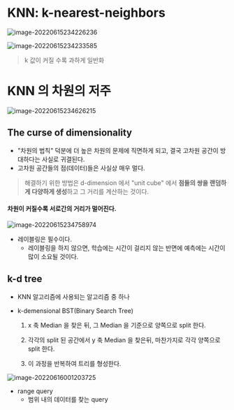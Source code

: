 # KNN: k-nearest-neighbors

![image-20220615234226236](C:\Users\leedo\AppData\Roaming\Typora\typora-user-images\image-20220615234226236.png)

![image-20220615234233585](C:\Users\leedo\AppData\Roaming\Typora\typora-user-images\image-20220615234233585.png)

> k 값이 커질 수록 과하게 일반화

# KNN 의 차원의 저주

![image-20220615234626215](C:\Users\leedo\AppData\Roaming\Typora\typora-user-images\image-20220615234626215.png)

## The curse of dimensionality

* "차원의 법칙" 덕분에 더 높은 차원의 문제에 직면하게 되고, 결국 고차원 공간이 방대하다는 사실로 귀결된다.
* 고차원 공간들의 점(데이터)들은 사실상 매우 멀다.

> 해결하기 위한 방법은 d-dimension 에서 "unit cube" 에서 **점들의 쌍을 랜덤하게 다양하게 생성**하고 그 거리를 계산하는 것이다.

#### 차원이 커질수록 서로간의 거리가 멀어진다.

![image-20220615234758974](C:\Users\leedo\AppData\Roaming\Typora\typora-user-images\image-20220615234758974.png)

* 레이블링은 필수이다.
  * 레이블링을 하지 않으면, 학습에는 시간이 걸리지 않는 반면에 예측에는 시간이 많이 소요될 것이다.

## k-d tree

* KNN 알고리즘에 사용되는 알고리즘 중 하나

* k-demensional BST(Binary Search Tree)

  

  1. x 축 Median 을 찾은 뒤, 그 Median 을 기준으로 양쪽으로 split 한다.

  2. 각각의 split 된 공간에서 y 축 Median 을 찾은뒤, 마찬가지로 각각 양쪽으로 split 한다.

  3. 이 과정을 반복하여 트리를 형성한다.

![image-20220616001203725](C:\Users\leedo\AppData\Roaming\Typora\typora-user-images\image-20220616001203725.png)

* range query
  * 범위 내의 데이터를 찾는 query